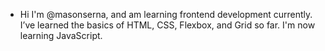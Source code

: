 - Hi I'm @masonserna, and am learning frontend development currently.
I’ve learned the basics of HTML, CSS, Flexbox, and Grid so far. I'm now learning JavaScript.

<!---
masonserna/masonserna is a ✨ special ✨ repository because its `README.md` (this file) appears on your GitHub profile.
You can click the Preview link to take a look at your changes.
--->
